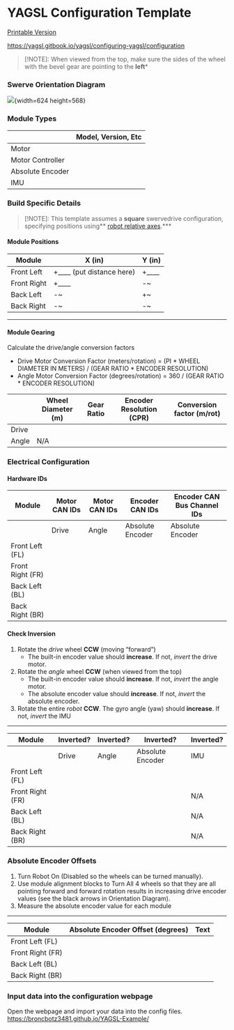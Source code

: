 # **YAGSL Configuration Template**

[Printable Version](https://docs.google.com/document/d/1DdoC7-qEt5No5Sxrqn3X73GpjlmOa_MJbDjQnnJ3lek/edit#heading=h.dcusnnql1bi2)

https://yagsl.gitbook.io/yagsl/configuring-yagsl/configuration

> [!NOTE]: When viewed from the top, make sure the sides of the wheel with the bevel gear are pointing to the **left***

### Swerve Orientation Diagram

![](https://lh7-us.googleusercontent.com/XirSC03wrK04N9SoedFGmggFNO8v5jQ94hBoevcuVoXEUsXl359jB1OAMyJD69ybzAbPO90OFj4lW84jSzxHppKkM6jhKjuBOIeotRY21oH3oJ5aP1XO5CAXGt_ojif7Q7_QI2BaYlc6s53j_tAMNHs){width=624 height=568}

### 

### Module Types

| <br /> | Model, Version, Etc |
| --- | --- |
| Motor | <br /> |
| Motor Controller | <br /> |
| Absolute Encoder | <br /> |
| IMU | <br /> |

### Build Specific Details

> [!NOTE]: This template assumes a **square** swervedrive configuration, specifying positions using*\* [robot relative axes](https://docs.wpilib.org/en/stable/docs/software/basic-programming/coordinate-system.html).\*\*\*

#### Module Positions

| Module | X (in) | Y (in) |
| --- | --- | --- |
| Front Left | \+____ (put distance here) | \+____ |
| Front Right | \+____ | \-\~ |
| Back Left | \-\~ | \+\~ |
| Back Right | \-\~ | \-\~ |

---

#### 

#### Module Gearing

Calculate the drive/angle conversion factors

* Drive Motor Conversion Factor (meters/rotation) = (PI \* WHEEL DIAMETER IN METERS) / (GEAR RATIO \* ENCODER RESOLUTION)
* Angle Motor Conversion Factor (degrees/rotation) = 360 / (GEAR RATIO \* ENCODER RESOLUTION)

| <br /> | Wheel Diameter (m) | Gear Ratio | Encoder Resolution (CPR) | Conversion factor (m/rot) |
| --- | --- | --- | --- | --- |
| Drive | <br /> | <br /> | <br /> | <br /> |
| Angle | N/A | <br /> | <br /> | <br /> |

### Electrical Configuration

#### Hardware IDs

| Module | Motor CAN IDs | Motor CAN IDs | Encoder CAN IDs | Encoder CAN Bus Channel IDs |
| --- | --- | --- | --- | --- |
| <br /> | Drive | Angle | Absolute Encoder | Absolute Encoder |
| Front Left (FL) | <br /> | <br /> | <br /> |  |
| Front Right (FR) | <br /> | <br /> | <br /> |  |
| Back Left (BL) | <br /> | <br /> | <br /> |  |
| Back Right (BR) | <br /> | <br /> | <br /> |  |

#### 

#### Check Inversion

1. Rotate the *drive* wheel **CCW** (moving “forward”)
   * The built-in encoder value should **increase**. If not, *invert* the drive motor.
2. Rotate the *angle* wheel **CCW** (when viewed from the top)
   * The built-in encoder value should **increase**. If not, *invert* the angle motor.
   * The absolute encoder value should **increase**. If not, *invert* the absolute encoder.
3. Rotate the entire *robot* **CCW**. The gyro angle (yaw) should **increase**. If not, *invert* the IMU

---

| Module | Inverted? | Inverted? | Inverted? | Inverted? |
| --- | --- | --- | --- | --- |
| <br /> | Drive | Angle | Absolute Encoder | IMU |
| Front Left (FL) | <br /> | <br /> | <br /> | <br /> |
| Front Right (FR) | <br /> | <br /> | <br /> | N/A |
| Back Left (BL) | <br /> | <br /> | <br /> | N/A |
| Back Right (BR) | <br /> | <br /> | <br /> | N/A |

### 

### Absolute Encoder Offsets

1. Turn Robot On (Disabled so the wheels can be turned manually).
2. Use module alignment blocks to Turn All 4 wheels so that they are all pointing forward and forward rotation results in increasing drive encoder values (see the black arrows in Orientation Diagram).
3. Measure the absolute encoder value for each module

---

| Module | Absolute Encoder Offset (degrees) | Text |
| --- | --- | --- |
| Front Left (FL) | <br /> | <br /> |
| Front Right (FR) | <br /> | <br /> |
| Back Left (BL) | <br /> | <br /> |
| Back Right (BR) | <br /> | <br /> |



### Input data into the configuration webpage

Open the webpage and import your data into the config files. https://broncbotz3481.github.io/YAGSL-Example/
